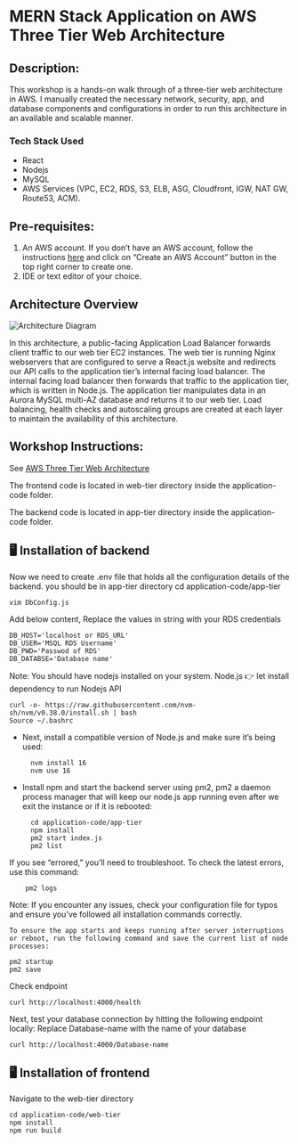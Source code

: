 # MERN Stack Application on AWS Three Tier Web Architecture 

## Description: 
This workshop is a hands-on walk through of a three-tier web architecture in AWS. I manually created the necessary network, security, app, and database components and configurations in order to run this architecture in an available and scalable manner.

### Tech Stack Used 
* React
* Nodejs
* MySQL
* AWS Services (VPC, EC2, RDS, S3, ELB, ASG, Cloudfront, IGW, NAT GW, Route53, ACM).  

## Pre-requisites:
1. An AWS account. If you don’t have an AWS account, follow the instructions [here](https://aws.amazon.com/console/) and
click on “Create an AWS Account” button in the top right corner to create one.
1. IDE or text editor of your choice.

## Architecture Overview
![Architecture Diagram](https://github.com/aws-samples/aws-three-tier-web-architecture-workshop/blob/main/application-code/web-tier/src/assets/3TierArch.png)

In this architecture, a public-facing Application Load Balancer forwards client traffic to our web tier EC2 instances. The web tier is running Nginx webservers that are configured to serve a React.js website and redirects our API calls to the application tier’s internal facing load balancer. The internal facing load balancer then forwards that traffic to the application tier, which is written in Node.js. The application tier manipulates data in an Aurora MySQL multi-AZ database and returns it to our web tier. Load balancing, health checks and autoscaling groups are created at each layer to maintain the availability of this architecture.

## Workshop Instructions:

See [AWS Three Tier Web Architecture](https://catalog.us-east-1.prod.workshops.aws/workshops/85cd2bb2-7f79-4e96-bdee-8078e469752a/en-US)


The frontend code is located in web-tier directory inside the application-code folder.

The backend code is located in app-tier directory inside the application-code folder.


## 🖥️ ️Installation of backend

Now we need to create .env file that holds all the configuration details of the backend. you should be in app-tier directory
 cd application-code/app-tier

    vim DbConfig.js
Add below content, Replace the values in string with your RDS credentials

    DB_HOST='localhost or RDS_URL'
    DB_USER='MSQL RDS Username'
    DB_PWD='Passwod of RDS'
    DB_DATABSE='Database name' 

Note: You should have nodejs installed on your system. Node.js
👉 let install dependency to run Nodejs API

    curl -o- https://raw.githubusercontent.com/nvm-sh/nvm/v0.38.0/install.sh | bash 
    Source ~/.bashrc
* Next, install a compatible version of Node.js and make sure it’s being used:

        nvm install 16 
        nvm use 16

* Install npm and start the backend server using pm2, pm2 a daemon process manager that will keep our node.js app running even after we exit the instance or if it is rebooted:

        cd application-code/app-tier
        npm install
        pm2 start index.js
        pm2 list

If you see “errored,” you’ll need to troubleshoot. To check the latest errors, use this command:

        pm2 logs

Note: If you encounter any issues, check your configuration file for typos and ensure you’ve followed all installation commands correctly.

    To ensure the app starts and keeps running after server interruptions or reboot, run the following command and save the current list of node processes:

    pm2 startup 
    pm2 save

Check endpoint

    curl http://localhost:4000/health

Next, test your database connection by hitting the following endpoint locally: Replace Database-name with the name of your database

    curl http://localhost:4000/Database-name


## 🖥️ Installation of frontend
Navigate to the web-tier directory

    cd application-code/web-tier
    npm install
    npm run build
